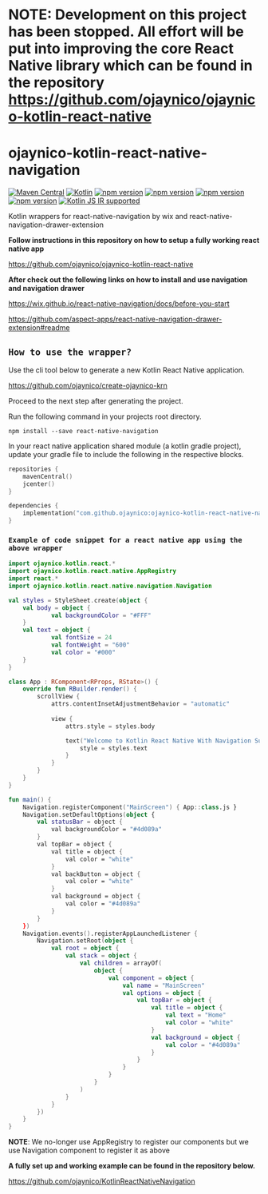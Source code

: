 # NOTE: Development on this project has been stopped. All effort will be put into improving the core React Native library which can be found in the repository https://github.com/ojaynico/ojaynico-kotlin-react-native

# ojaynico-kotlin-react-native-navigation

[![Maven Central](https://maven-badges.herokuapp.com/maven-central/com.github.ojaynico/ojaynico-kotlin-react-native-navigation/badge.svg)](https://search.maven.org/artifact/com.github.ojaynico/ojaynico-kotlin-react-native-navigation/1.1.0/pom)
[![Kotlin](https://img.shields.io/badge/kotlin-1.5.10-blue.svg?logo=kotlin)](http://kotlinlang.org)
[![npm version](https://img.shields.io/npm/v/react.svg?style=flat)](https://www.npmjs.com/package/react)
[![npm version](https://img.shields.io/npm/v/react-native?color=brightgreen&label=npm%20package)](https://www.npmjs.com/package/react-native)
[![npm version](https://img.shields.io/npm/v/react-native-navigation/latest.svg?style=flat-square)](https://www.npmjs.com/package/react-native-navigation)
[![npm version](https://img.shields.io/npm/v/react-native-navigation-drawer-extension.svg?style=flat-square)](https://www.npmjs.com/package/react-native-navigation-drawer-extension)
[![Kotlin JS IR supported](https://img.shields.io/badge/Kotlin%2FJS-IR%20supported-yellow)](https://kotl.in/jsirsupported)

Kotlin wrappers for react-native-navigation by wix and react-native-navigation-drawer-extension

**Follow instructions in this repository on how to setup a fully working react native app**

https://github.com/ojaynico/ojaynico-kotlin-react-native

**After check out the following links on how to install and use navigation and navigation drawer**

https://wix.github.io/react-native-navigation/docs/before-you-start

https://github.com/aspect-apps/react-native-navigation-drawer-extension#readme

## `How to use the wrapper?`

Use the cli tool below to generate a new Kotlin React Native application.

https://github.com/ojaynico/create-ojaynico-krn

Proceed to the next step after generating the project.

Run the following command in your projects root directory.

`npm install --save react-native-navigation`

In your react native application shared module (a kotlin gradle project), update your gradle file to include the following in the respective blocks.

```kotlin
repositories {
    mavenCentral()
    jcenter()
}

dependencies {
    implementation("com.github.ojaynico:ojaynico-kotlin-react-native-navigation:1.1.0")
}
```

### `Example of code snippet for a react native app using the above wrapper`

```kotlin
import ojaynico.kotlin.react.*
import ojaynico.kotlin.react.native.AppRegistry
import react.*
import ojaynico.kotlin.react.native.navigation.Navigation

val styles = StyleSheet.create(object {
    val body = object {
            val backgroundColor = "#FFF"
    }
    val text = object {
            val fontSize = 24
            val fontWeight = "600"
            val color = "#000"
    }
}

class App : RComponent<RProps, RState>() {
    override fun RBuilder.render() {
        scrollView {
            attrs.contentInsetAdjustmentBehavior = "automatic"
            
            view {
                attrs.style = styles.body

                text("Welcome to Kotlin React Native With Navigation Support") {
                    style = styles.text
                }
            }
        }
    }
}

fun main() {
    Navigation.registerComponent("MainScreen") { App::class.js }
    Navigation.setDefaultOptions(object {
        val statusBar = object {
            val backgroundColor = "#4d089a"
        }
        val topBar = object {
            val title = object {
                val color = "white"
            }
            val backButton = object {
                val color = "white"
            }
            val background = object {
                val color = "#4d089a"
            }
        }
    })
    Navigation.events().registerAppLaunchedListener {
        Navigation.setRoot(object {
            val root = object {
                val stack = object {
                    val children = arrayOf(
                        object {
                            val component = object {
                                val name = "MainScreen"
                                val options = object {
                                    val topBar = object {
                                        val title = object {
                                            val text = "Home"
                                            val color = "white"
                                        }
                                        val background = object {
                                            val color = "#4d089a"
                                        }
                                    }
                                }
                            }
                        }
                    )
                }
            }
        })
    }
}
```

**NOTE**: We no-longer use AppRegistry to register our components but we use Navigation component to register it as above

**A fully set up and working example can be found in the repository below.**

https://github.com/ojaynico/KotlinReactNativeNavigation
